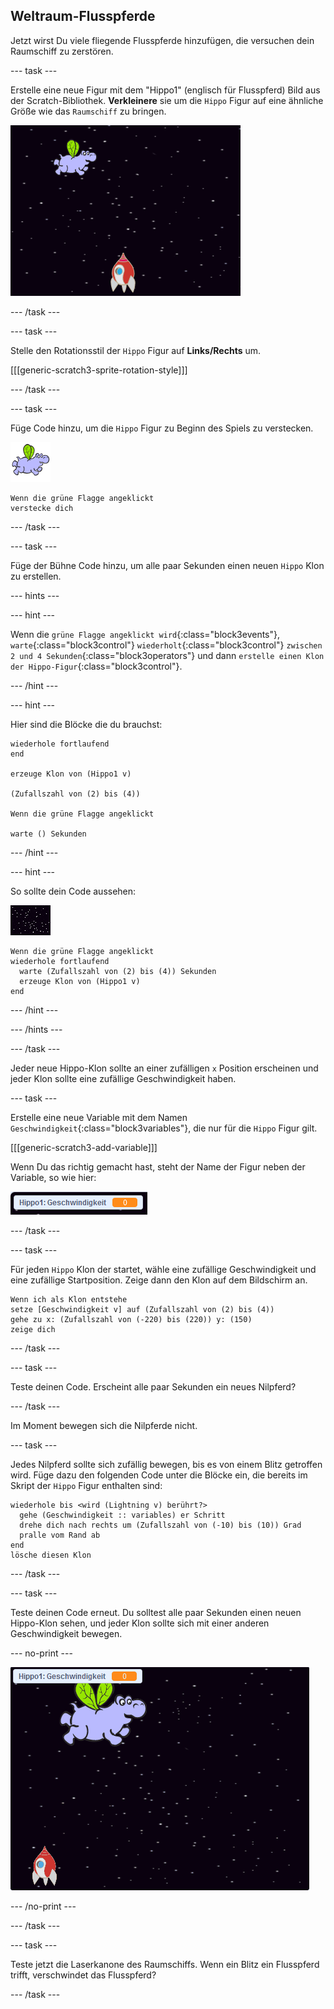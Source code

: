 ## Weltraum-Flusspferde

Jetzt wirst Du viele fliegende Flusspferde hinzufügen, die versuchen dein Raumschiff zu zerstören.

\--- task \---

Erstelle eine neue Figur mit dem "Hippo1" (englisch für Flusspferd) Bild aus der Scratch-Bibliothek. **Verkleinere** sie um die `Hippo` Figur auf eine ähnliche Größe wie das `Raumschiff` zu bringen.

![screenshot](images/invaders-hippo.png)

\--- /task \---

\--- task \---

Stelle den Rotationsstil der `Hippo` Figur auf **Links/Rechts** um.

[[[generic-scratch3-sprite-rotation-style]]]

\--- /task \---

\--- task \---

Füge Code hinzu, um die `Hippo` Figur zu Beginn des Spiels zu verstecken.

![Hippo Figur](images/hippo-sprite.png)

```blocks3
Wenn die grüne Flagge angeklickt
verstecke dich
```

\--- /task \---

\--- task \---

Füge der Bühne Code hinzu, um alle paar Sekunden einen neuen `Hippo` Klon zu erstellen.

\--- hints \---

\--- hint \---

Wenn die `grüne Flagge angeklickt wird`{:class="block3events"}, `warte`{:class="block3control"} `wiederholt`{:class="block3control"} `zwischen 2 und 4 Sekunden`{:class="block3operators"} und dann `erstelle einen Klon der Hippo-Figur`{:class="block3control"}.

\--- /hint \---

\--- hint \---

Hier sind die Blöcke die du brauchst:

```blocks3
wiederhole fortlaufend
end

erzeuge Klon von (Hippo1 v)

(Zufallszahl von (2) bis (4))

Wenn die grüne Flagge angeklickt

warte () Sekunden
```

\--- /hint \---

\--- hint \---

So sollte dein Code aussehen:

![Bühnen Figur](images/stage-sprite.png)

```blocks3
Wenn die grüne Flagge angeklickt
wiederhole fortlaufend 
  warte (Zufallszahl von (2) bis (4)) Sekunden
  erzeuge Klon von (Hippo1 v)
end
```

\--- /hint \---

\--- /hints \---

\--- /task \---

Jeder neue Hippo-Klon sollte an einer zufälligen `x` Position erscheinen und jeder Klon sollte eine zufällige Geschwindigkeit haben.

\--- task \---

Erstelle eine neue Variable mit dem Namen `Geschwindigkeit`{:class="block3variables"}, die nur für die `Hippo` Figur gilt.

[[[generic-scratch3-add-variable]]]

Wenn Du das richtig gemacht hast, steht der Name der Figur neben der Variable, so wie hier:

![screenshot](images/invaders-var-test.png)

\--- /task \---

\--- task \---

Für jeden `Hippo` Klon der startet, wähle eine zufällige Geschwindigkeit und eine zufällige Startposition. Zeige dann den Klon auf dem Bildschirm an.

```blocks3
Wenn ich als Klon entstehe
setze [Geschwindigkeit v] auf (Zufallszahl von (2) bis (4))
gehe zu x: (Zufallszahl von (-220) bis (220)) y: (150)
zeige dich
```

\--- /task \---

\--- task \---

Teste deinen Code. Erscheint alle paar Sekunden ein neues Nilpferd?

\--- /task \---

Im Moment bewegen sich die Nilpferde nicht.

\--- task \---

Jedes Nilpferd sollte sich zufällig bewegen, bis es von einem Blitz getroffen wird. Füge dazu den folgenden Code unter die Blöcke ein, die bereits im Skript der `Hippo` Figur enthalten sind:

```blocks3
wiederhole bis <wird (Lightning v) berührt?>
  gehe (Geschwindigkeit :: variables) er Schritt
  drehe dich nach rechts um (Zufallszahl von (-10) bis (10)) Grad
  pralle vom Rand ab
end
lösche diesen Klon
```

\--- /task \---

\--- task \---

Teste deinen Code erneut. Du solltest alle paar Sekunden einen neuen Hippo-Klon sehen, und jeder Klon sollte sich mit einer anderen Geschwindigkeit bewegen.

\--- no-print \---

![screenshot](images/hippo-clones.gif)

\--- /no-print \---

\--- /task \---

\--- task \---

Teste jetzt die Laserkanone des Raumschiffs. Wenn ein Blitz ein Flusspferd trifft, verschwindet das Flusspferd?

\--- /task \---